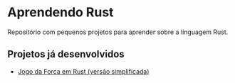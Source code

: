 # Aprendendo Rust

Repositório com pequenos projetos para aprender sobre a linguagem Rust. 

## Projetos já desenvolvidos

- [Jogo da Forca em Rust (versão simplificada)](./hangman-game/README.md)